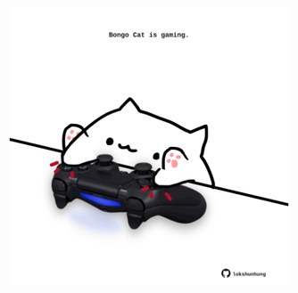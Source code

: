 <!-- built at 13/03/2025, 06:00:39 UTC -->
<p align="center">
  <img width="500" height="500" src="./ReadmeImage.svg">
</p>
